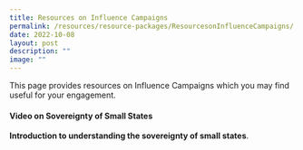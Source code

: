 ```yaml
---
title: Resources on Influence Campaigns
permalink: /resources/resource-packages/ResourcesonInfluenceCampaigns/
date: 2022-10-08
layout: post
description: ""
image: ""
---
```

This page provides resources on Influence Campaigns which you may find useful for your engagement.

#### **Video on Sovereignty of Small States**

**Introduction to understanding the sovereignty of small states**.

